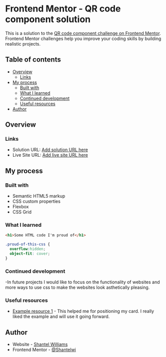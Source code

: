 # Frontend Mentor - QR code component solution

This is a solution to the [QR code component challenge on Frontend Mentor](https://www.frontendmentor.io/challenges/qr-code-component-iux_sIO_H). Frontend Mentor challenges help you improve your coding skills by building realistic projects. 

## Table of contents

- [Overview](#overview)
  - [Links](#links)
- [My process](#my-process)
  - [Built with](#built-with)
  - [What I learned](#what-i-learned)
  - [Continued development](#continued-development)
  - [Useful resources](#useful-resources)
- [Author](#author)

## Overview

### Links

- Solution URL: [Add solution URL here](https://your-solution-url.com)
- Live Site URL: [Add live site URL here](https://your-live-site-url.com)

## My process

### Built with

- Semantic HTML5 markup
- CSS custom properties
- Flexbox
- CSS Grid

### What I learned

```html
<h1>Some HTML code I'm proud of</h1>
```
```css
.proud-of-this-css {
  overflow:hidden;
  object-fit: cover;
}
```

### Continued development

-In  future projects I would like to focus on the functionality of websites and more ways to use css to make the websites look asthetically pleasing.

### Useful resources

- [Example resource 1](https://www.stackoverflow.com) - This helped me for positioning my card. I really liked the example and will use it going forward.

## Author

- Website - [Shantel Williams](https://www.your-site.com)
- Frontend Mentor - [@Shantelwi](https://www.frontendmentor.io/profile/Shantelwi)
